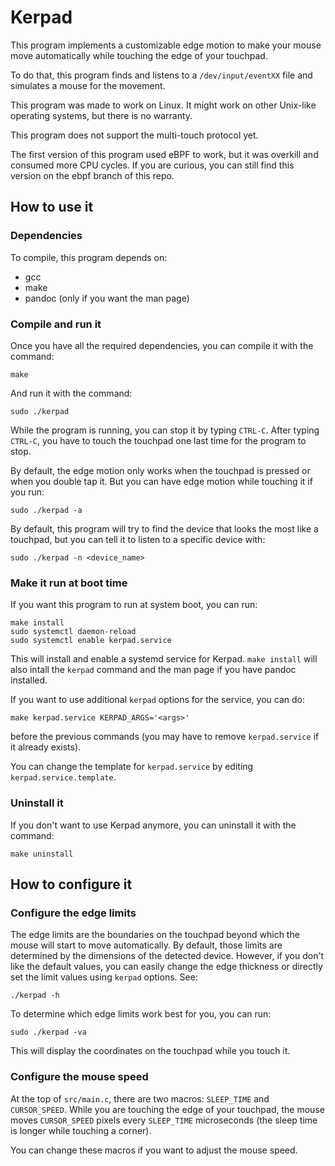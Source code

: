 # Kerpad

This program implements a customizable edge motion to make your mouse move automatically while touching the edge of your touchpad.

To do that, this program finds and listens to a `/dev/input/eventXX` file and simulates a mouse for the movement.

This program was made to work on Linux. It might work on other Unix-like operating systems, but there is no warranty.

This program does not support the multi-touch protocol yet.

The first version of this program used eBPF to work, but it was overkill and consumed more CPU cycles. If you are curious, you can still find this version on the ebpf branch of this repo.

## How to use it

### Dependencies

To compile, this program depends on:
 - gcc
 - make
 - pandoc (only if you want the man page)

### Compile and run it

Once you have all the required dependencies, you can compile it with the command:
```
make
```
And run it with the command:
```
sudo ./kerpad
```

While the program is running, you can stop it by typing `CTRL-C`. After typing `CTRL-C`, you have to touch the touchpad one last time for the program to stop.

By default, the edge motion only works when the touchpad is pressed or when you double tap it. But you can have edge motion while touching it if you run:
```
sudo ./kerpad -a
```

By default, this program will try to find the device that looks the most like a touchpad, but you can tell it to listen to a specific device with:
```
sudo ./kerpad -n <device_name>
```

### Make it run at boot time

If you want this program to run at system boot, you can run:
```
make install
sudo systemctl daemon-reload
sudo systemctl enable kerpad.service
```
This will install and enable a systemd service for Kerpad. `make install` will also intall the `kerpad` command and the man page if you have pandoc installed.

If you want to use additional `kerpad` options for the service, you can do:
```
make kerpad.service KERPAD_ARGS='<args>'
```
before the previous commands (you may have to remove `kerpad.service` if it already exists).

You can change the template for `kerpad.service` by editing `kerpad.service.template`.

### Uninstall it

If you don't want to use Kerpad anymore, you can uninstall it with the command:
```
make uninstall
```

## How to configure it

### Configure the edge limits

The edge limits are the boundaries on the touchpad beyond which the mouse will start to move automatically. By default, those limits are determined by the dimensions of the detected device. However, if you don't like the default values, you can easily change the edge thickness or directly set the limit values using `kerpad` options. See:
```
./kerpad -h
```

To determine which edge limits work best for you, you can run:
```
sudo ./kerpad -va
```
This will display the coordinates on the touchpad while you touch it.

### Configure the mouse speed

At the top of `src/main.c`, there are two macros: `SLEEP_TIME` and `CURSOR_SPEED`. While you are touching the edge of your touchpad, the mouse moves `CURSOR_SPEED` pixels every `SLEEP_TIME` microseconds (the sleep time is longer while touching a corner).

You can change these macros if you want to adjust the mouse speed.
